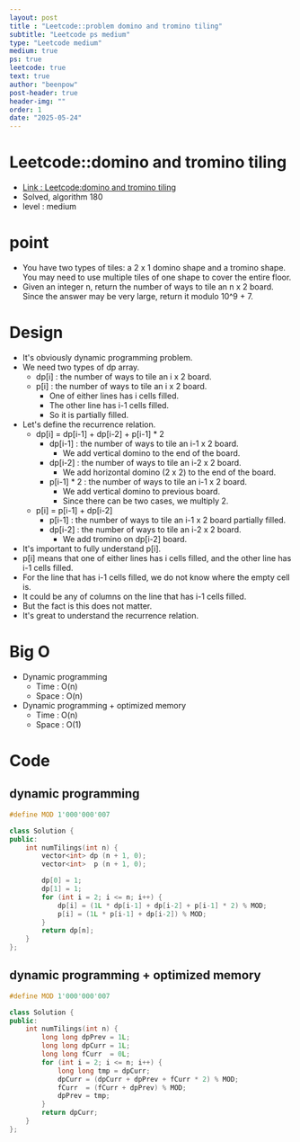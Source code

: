 ```yaml
---
layout: post
title : "Leetcode::problem domino and tromino tiling"
subtitle: "Leetcode ps medium"
type: "Leetcode medium"
medium: true
ps: true
leetcode: true
text: true
author: "beenpow"
post-header: true
header-img: ""
order: 1
date: "2025-05-24"
---
```


# Leetcode::domino and tromino tiling
- [Link : Leetcode:domino and tromino tiling](https://leetcode.com/problems/domino-and-tromino-tiling/description/)
- Solved, algorithm 180
- level : medium

# point
- You have two types of tiles: a 2 x 1 domino shape and a tromino shape. You may need to use multiple tiles of one shape to cover the entire floor.
- Given an integer n, return the number of ways to tile an n x 2 board. Since the answer may be very large, return it modulo 10^9 + 7.

# Design
- It's obviously dynamic programming problem.
- We need two types of dp array.
    - dp[i] : the number of ways to tile an i x 2 board.
    - p[i] : the number of ways to tile an i x 2 board.
        - One of either lines has i cells filled.
        - The other line has i-1 cells filled.
        - So it is partially filled.
- Let's define the recurrence relation.
    - dp[i] = dp[i-1] + dp[i-2] + p[i-1] * 2
        - dp[i-1] : the number of ways to tile an i-1 x 2 board.
            - We add vertical domino to the end of the board.
        - dp[i-2] : the number of ways to tile an i-2 x 2 board.
            - We add horizontal domino (2 x 2) to the end of the board.
        - p[i-1] * 2 : the number of ways to tile an i-1 x 2 board.
            - We add vertical domino to previous board.
            - Since there can be two cases, we multiply 2.
    - p[i] = p[i-1] + dp[i-2]
        - p[i-1] : the number of ways to tile an i-1 x 2 board partially filled.
        - dp[i-2] : the number of ways to tile an i-2 x 2 board.
            - We add tromino on dp[i-2] board.
- It's important to fully understand p[i].
- p[i] means that one of either lines has i cells filled, and the other line has i-1 cells filled.
- For the line that has i-1 cells filled, we do not know where the empty cell is.
- It could be any of columns on the line that has i-1 cells filled.
- But the fact is this does not matter.
- It's great to understand the recurrence relation.

# Big O
- Dynamic programming
    - Time : O(n)
    - Space : O(n)
- Dynamic programming + optimized memory
    - Time : O(n)
    - Space : O(1)

# Code

## dynamic programming

```cpp
#define MOD 1'000'000'007

class Solution {
public:
    int numTilings(int n) {
        vector<int> dp (n + 1, 0);
        vector<int>  p (n + 1, 0);

        dp[0] = 1;
        dp[1] = 1;
        for (int i = 2; i <= n; i++) {
            dp[i] = (1L * dp[i-1] + dp[i-2] + p[i-1] * 2) % MOD;
            p[i] = (1L * p[i-1] + dp[i-2]) % MOD;
        }
        return dp[n];
    }
};
```

## dynamic programming + optimized memory

```cpp
#define MOD 1'000'000'007

class Solution {
public:
    int numTilings(int n) {
        long long dpPrev = 1L;
        long long dpCurr = 1L;
        long long fCurr  = 0L;
        for (int i = 2; i <= n; i++) {
            long long tmp = dpCurr;
            dpCurr = (dpCurr + dpPrev + fCurr * 2) % MOD;
            fCurr  = (fCurr + dpPrev) % MOD;
            dpPrev = tmp;
        }
        return dpCurr;
    }
};
```